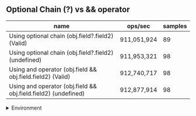 ## Optional Chain (?) vs && operator

|name|ops/sec|samples|
|-|-|-|
|Using optional chain (obj.field?.field2) (Valid)|911,051,924|89|
|Using optional chain (obj.field?.field2) (undefined)|911,953,321|98|
|Using and operator (obj.field && obj.field.field2) (Valid)|912,740,717|98|
|Using and operator (obj.field && obj.field.field2) (undefined)|912,877,914|98|


<details>
<summary>Environment</summary>

* __Machine:__ linux x64 | 4 vCPUs | 15.2GB Mem
* __Run:__ Fri May 03 2024 18:55:22 GMT+0000 (Coordinated Universal Time)
</details>

<!--
{"environment":{"platform":"linux","arch":"x64","cpus":4,"totalMemory":15.245216369628906},"benchmarks":[{"name":"Using optional chain (obj.field?.field2) (Valid)","opsSec":911051923.8326392,"samples":6},{"name":"Using optional chain (obj.field?.field2) (undefined)","opsSec":911953321.2329333,"samples":6},{"name":"Using and operator (obj.field && obj.field.field2) (Valid)","opsSec":912740717.2831824,"samples":6},{"name":"Using and operator (obj.field && obj.field.field2) (undefined)","opsSec":912877914.3829656,"samples":6}]}-->
